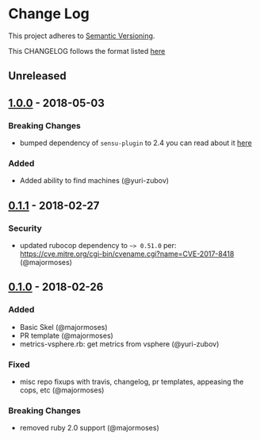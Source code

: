 # Change Log
This project adheres to [Semantic Versioning](http://semver.org/).

This CHANGELOG follows the format listed [here](https://github.com/sensu-plugins/community/blob/master/HOW_WE_CHANGELOG.md)

## Unreleased

## [1.0.0] - 2018-05-03
### Breaking Changes
- bumped dependency of `sensu-plugin` to 2.4 you can read about it [here](https://github.com/sensu-plugins/sensu-plugin/blob/master/CHANGELOG.md#240---2018-02-08)

### Added
- Added ability to find machines (@yuri-zubov)

## [0.1.1] - 2018-02-27
### Security
- updated rubocop dependency to `~> 0.51.0` per: https://cve.mitre.org/cgi-bin/cvename.cgi?name=CVE-2017-8418 (@majormoses)

## [0.1.0] - 2018-02-26
### Added
- Basic Skel (@majormoses)
- PR template (@majormoses)
- metrics-vsphere.rb: get metrics from vsphere (@yuri-zubov)

### Fixed
- misc repo fixups with travis, changelog, pr templates, appeasing the cops, etc (@majormoses)

### Breaking Changes
- removed ruby 2.0 support (@majormoses)

[Unreleased]: https://github.com/sensu-plugins/sensu-plugins-vsphere/compare/1.0.0...HEAD
[1.0.0]: https://github.com/sensu-plugins/sensu-plugins-vsphere/compare/0.1.1...1.0.0
[0.1.1]: https://github.com/sensu-plugins/sensu-plugins-vsphere/compare/0.1.0...0.1.1
[0.1.0]: https://github.com/sensu-plugins/sensu-plugins-vsphere/compare/ec87eef66e3c4f28f13072176c517dc02cd57aa4...0.1.0
